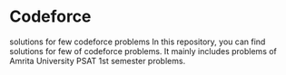 # Codeforce
solutions for few codeforce problems
In this repository, you can find solutions for few of codeforce problems.
It mainly includes problems of Amrita University PSAT 1st semester problems.
